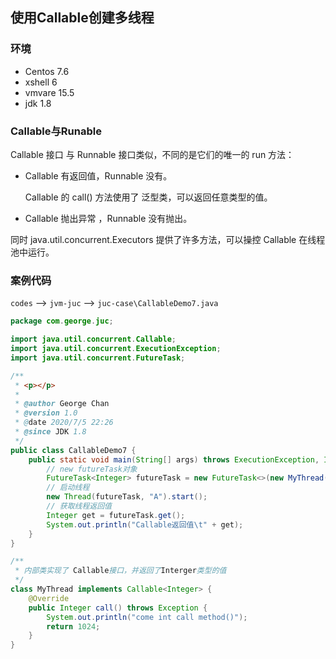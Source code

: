 ## 使用Callable创建多线程

### 环境

- Centos 7.6
- xshell 6
- vmvare 15.5
- jdk 1.8



### Callable与Runable

Callable 接口 与 Runnable 接口类似，不同的是它们的唯一的 run 方法：

- Callable 有返回值，Runnable 没有。

  Callable 的 call() 方法使用了 泛型类，可以返回任意类型的值。

- Callable 抛出异常 ，Runnable 没有抛出。

同时 java.util.concurrent.Executors 提供了许多方法，可以操控 Callable 在线程池中运行。





### 案例代码

`codes` --> `jvm-juc` --> `juc-case\CallableDemo7.java`

```java
package com.george.juc;

import java.util.concurrent.Callable;
import java.util.concurrent.ExecutionException;
import java.util.concurrent.FutureTask;

/**
 * <p></p>
 *
 * @author George Chan
 * @version 1.0
 * @date 2020/7/5 22:26
 * @since JDK 1.8
 */
public class CallableDemo7 {
    public static void main(String[] args) throws ExecutionException, InterruptedException {
        // new futureTask对象
        FutureTask<Integer> futureTask = new FutureTask<>(new MyThread());
        // 启动线程
        new Thread(futureTask, "A").start();
        // 获取线程返回值
        Integer get = futureTask.get();
        System.out.println("Callable返回值\t" + get);
    }
}

/**
 * 内部类实现了 Callable接口，并返回了Interger类型的值
 */
class MyThread implements Callable<Integer> {
    @Override
    public Integer call() throws Exception {
        System.out.println("come int call method()");
        return 1024;
    }
}

```


